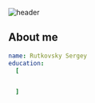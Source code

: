 ![header](https://capsule-render.vercel.app/api?type=waving&color=auto&height=400&text=Hello%20World!&desc=Let's%20get%20acquainted&animation=fadeIn)

## About me
```yaml
name: Rutkovsky Sergey
education: 
  [


  ]
```
